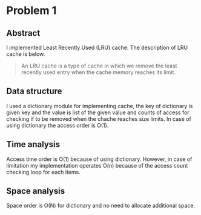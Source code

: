 # Problem 1
## Abstract
I implemented Least Recently Used (LRU) cache.
The description of LRU cache is below.
>An LRU cache is a type of cache in which we remove the least recently used entry when the cache memory reaches its limit. 

## Data structure
I used a dictionary module for implementing cache, the key of dictionary is given key and the value is list of the given value and counts of access for checking if to be removed when the chache reaches size limits.
In case of using dictionary the access order is O(1).

## Time analysis
Access time order is O(1) because of using dictionary.
However, in case of limitation my implementation operates O(n) because of the access count checking loop for each items.

## Space analysis
Space order is O(N) for dictionary and no need to allocate additional space.
